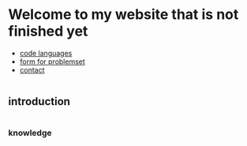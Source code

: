 
<html>
<head>
  <link href="style.css" rel="stylesheet">
  <title>test site</title>
</head>
<body>
  <h1>Welcome to my website that is not finished yet</h1>
 
  <nav>
    <ul>
      <li><a href="CodeLaguageStyle.html">code languages</a></li>
      <li><a href="form.html">form for problemset</a></li>
      <li><a href="contact.html">contact</a></li>
    </ul>
  </nav>
  
  <img src="" alt="">
  <div>
   <h2>introduction</h2>
    <p></p>
  </div>
  
  <img src="" alt="">
  <div>
    <h3>knowledge</h3>
    <p></p>
  </div>
  
  <img src="" alt="">
  <div>
    <h2></h2>
  </div>
  
</body>
</html>
